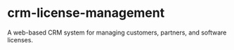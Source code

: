 # crm-license-management
A web-based CRM system for managing customers, partners, and software licenses.
